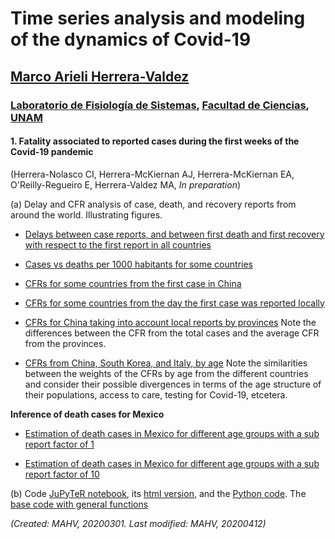 # Time series analysis and modeling of the dynamics of Covid-19
## [Marco Arieli Herrera-Valdez](https://mahv13.wordpress.com)
### [Laboratorio de Fisiología de Sistemas](https://www.google.com/url?sa=t&rct=j&q=&esrc=s&source=web&cd=5&cad=rja&uact=8&ved=2ahUKEwi9p4KJidroAhUMi6wKHYrSBWcQFjAEegQIAhAB&url=https%3A%2F%2Fmarcoh48.wixsite.com%2Ffisiologiasistemasfc&usg=AOvVaw1RFgV1gOqxbpBJT3Bl6WEq), [Facultad de Ciencias](https://www.google.com/url?sa=t&rct=j&q=&esrc=s&source=web&cd=1&cad=rja&uact=8&ved=2ahUKEwjbiNnQrtvoAhUJA6wKHVI0BXMQFjAAegQIGRAD&url=http%3A%2F%2Fwww.fciencias.unam.mx%2F&usg=AOvVaw1dMRMU_F-IcpmaB1y1H4px), [UNAM](https://www.google.com/url?sa=t&rct=j&q=&esrc=s&source=web&cd=1&cad=rja&uact=8&ved=2ahUKEwivy6_irtvoAhUDaq0KHQVoCcAQFjAAegQIGhAD&url=https%3A%2F%2Fwww.unam.mx%2F&usg=AOvVaw0YWCGJ7FEpDwkcT3EYH-aM)


#### 1. Fatality associated to reported cases during the first weeks of the Covid-19 pandemic

(Herrera-Nolasco CI, Herrera-McKiernan AJ, Herrera-McKiernan EA, O'Reilly-Regueiro E, Herrera-Valdez MA, *In preparation*)

(a) Delay and CFR analysis of case, death, and recovery reports from around the world.
Illustrating figures.

- [Delays between case reports, and between first death and first recovery with respect to the first report in all countries](tsam_Covid19_figures/tsam_Covid19_JHU_delaysAllCountries.png)

- [Cases vs deaths per 1000 habitants for some countries](tsam_Covid19_figures/tsam_Covid19_JHU_cases-deaths_x1000000_JHU.png)

- [CFRs for some countries from the first case in China](tsam_Covid19_figures/tsam_Covid19_cfr_JHU_fromFirstCaseInChina.png)

- [CFRs for some countries from the day the first case was reported locally](tsam_Covid19_figures/tsam_Covid19_JHU_cfr_fromFirstLocalCase.png)

- [CFRs for China taking into account local reports by provinces](tsam_Covid19_figures/tsam_Covid19_JHU_cfr_ProvincesChina_fromFirstLocalReport.png) Note the differences between the CFR from the total cases and the average CFR from the provinces.

- [CFRs from China, South Korea, and Italy, by age](tsam_Covid19_figures/tsam_Covid19_JHU_cfr+propDeathCases_ByAge_China+SKorea+Italy_OneFigure.png) Note the similarities between the weights of the CFRs by age from the different countries and consider their possible divergences in terms of the age structure of their populations, access to care, testing for Covid-19, etcetera.

**Inference of death cases for Mexico**
- [Estimation of death cases in Mexico for different age groups with a sub report factor of 1](tsam_Covid19_figures/tsam_Covid19_JHU_cfr+propDeathCasesByAgeTS_EstimatesMexico_subReportFactor1.png)

- [Estimation of death cases in Mexico for different age groups with a sub report factor of 10](tsam_Covid19_figures/tsam_Covid19_JHU_cfr+propDeathCasesByAgeTS_EstimatesMexico_subReportFactor10.png)

(b) Code
[JuPyTeR notebook](tsam_Covid-19_JHU_cfr_Jan2020-.ipynb), its [html version](tsam_Covid-19_JHU_cfr_Jan2020-.html), and the [Python  code](tsam_Covid-19_JHU_cfr_Jan2020-.py). The [base code with general functions](tsam_Covid19_baseCode.py)

_(Created: MAHV, 20200301. Last modified: MAHV, 20200412)_
